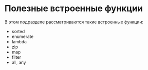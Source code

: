 # Полезные встроенные функции

В этом подразделе рассматриваются такие встроенные функции:

* sorted
* enumerate
* lambda
* zip
* map
* filter
* all, any

